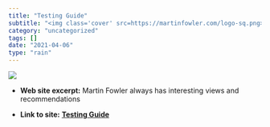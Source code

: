 ```yaml
---
title: "Testing Guide"
subtitle: "<img class='cover' src=https://martinfowler.com/logo-sq.png>"
category: "uncategorized"
tags: []
date: "2021-04-06"
type: "rain"
---
```

<img class="cover" src=https://martinfowler.com/logo-sq.png>



* **Web site excerpt:** Martin Fowler always has interesting views and recommendations

* **Link to site:** **[Testing Guide](https://martinfowler.com/testing)**